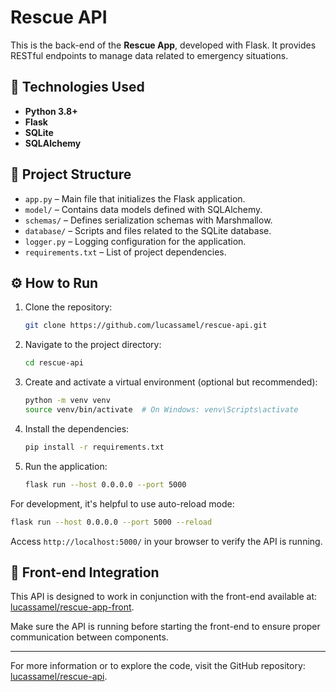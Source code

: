 
# Rescue API

This is the back-end of the **Rescue App**, developed with Flask. It provides RESTful endpoints to manage data related to emergency situations.

## 🚀 Technologies Used

- **Python 3.8+**
- **Flask**
- **SQLite**
- **SQLAlchemy**

## 📁 Project Structure

- `app.py` – Main file that initializes the Flask application.
- `model/` – Contains data models defined with SQLAlchemy.
- `schemas/` – Defines serialization schemas with Marshmallow.
- `database/` – Scripts and files related to the SQLite database.
- `logger.py` – Logging configuration for the application.
- `requirements.txt` – List of project dependencies.

## ⚙️ How to Run

1. Clone the repository:

   ```bash
   git clone https://github.com/lucassamel/rescue-api.git
   ```

2. Navigate to the project directory:

   ```bash
   cd rescue-api
   ```

3. Create and activate a virtual environment (optional but recommended):

   ```bash
   python -m venv venv
   source venv/bin/activate  # On Windows: venv\Scripts\activate
   ```

4. Install the dependencies:

   ```bash
   pip install -r requirements.txt
   ```

5. Run the application:

   ```bash
   flask run --host 0.0.0.0 --port 5000
   ```

For development, it's helpful to use auto-reload mode:

```bash
flask run --host 0.0.0.0 --port 5000 --reload
```

Access `http://localhost:5000/` in your browser to verify the API is running.

## 🔗 Front-end Integration

This API is designed to work in conjunction with the front-end available at: [lucassamel/rescue-app-front](https://github.com/lucassamel/rescue-app-front).

Make sure the API is running before starting the front-end to ensure proper communication between components.

---

For more information or to explore the code, visit the GitHub repository: [lucassamel/rescue-api](https://github.com/lucassamel/rescue-api).
